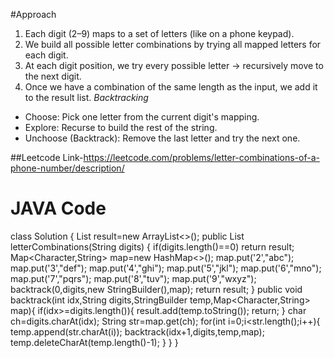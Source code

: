 #Approach
1. Each digit (2–9) maps to a set of letters (like on a phone keypad).
2. We build all possible letter combinations by trying all mapped letters for each digit.
3. At each digit position, we try every possible letter → recursively move to the next digit.
4. Once we have a combination of the same length as the input, we add it to the result list.
    *Backtracking*
- Choose: Pick one letter from the current digit's mapping.
- Explore: Recurse to build the rest of the string.
- Unchoose (Backtrack): Remove the last letter and try the next one.

##Leetcode Link-https://leetcode.com/problems/letter-combinations-of-a-phone-number/description/

# JAVA Code
class Solution {
    List<String> result=new ArrayList<>();
    public List<String> letterCombinations(String digits) {
        if(digits.length()==0) return result;
        Map<Character,String> map=new HashMap<>();
        map.put('2',"abc");
        map.put('3',"def");
        map.put('4',"ghi");
        map.put('5',"jkl");
        map.put('6',"mno");
        map.put('7',"pqrs");
        map.put('8',"tuv");
        map.put('9',"wxyz");
       backtrack(0,digits,new StringBuilder(),map);
       return result;
    }
    public void backtrack(int idx,String digits,StringBuilder temp,Map<Character,String> map){
   if(idx>=digits.length()){
    result.add(temp.toString());
    return;
   }
   char ch=digits.charAt(idx);
   String str=map.get(ch);
   for(int i=0;i<str.length();i++){
    temp.append(str.charAt(i));
    backtrack(idx+1,digits,temp,map);
    temp.deleteCharAt(temp.length()-1);
   }
    }
}

